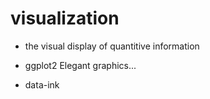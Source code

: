 # visualization

- the visual display of quantitive information
- ggplot2 Elegant graphics...


- data-ink



